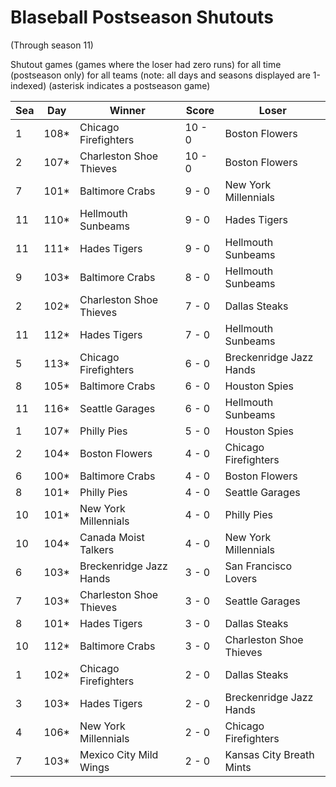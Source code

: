 # Blaseball Postseason Shutouts
(Through season 11)



Shutout games (games where the loser had zero runs) for all time (postseason only) for all teams (note: all days and seasons displayed are 1-indexed) (asterisk indicates a postseason game)


| Sea | Day | Winner | Score | Loser | 
| ------ |------ |------ |------ |------ |
| 1 | 108* | Chicago Firefighters | 10 - 0 | Boston Flowers | 
| 2 | 107* | Charleston Shoe Thieves | 10 - 0 | Boston Flowers | 
| 7 | 101* | Baltimore Crabs | 9 - 0 | New York Millennials | 
| 11 | 110* | Hellmouth Sunbeams | 9 - 0 | Hades Tigers | 
| 11 | 111* | Hades Tigers | 9 - 0 | Hellmouth Sunbeams | 
| 9 | 103* | Baltimore Crabs | 8 - 0 | Hellmouth Sunbeams | 
| 2 | 102* | Charleston Shoe Thieves | 7 - 0 | Dallas Steaks | 
| 11 | 112* | Hades Tigers | 7 - 0 | Hellmouth Sunbeams | 
| 5 | 113* | Chicago Firefighters | 6 - 0 | Breckenridge Jazz Hands | 
| 8 | 105* | Baltimore Crabs | 6 - 0 | Houston Spies | 
| 11 | 116* | Seattle Garages | 6 - 0 | Hellmouth Sunbeams | 
| 1 | 107* | Philly Pies | 5 - 0 | Houston Spies | 
| 2 | 104* | Boston Flowers | 4 - 0 | Chicago Firefighters | 
| 6 | 100* | Baltimore Crabs | 4 - 0 | Boston Flowers | 
| 8 | 101* | Philly Pies | 4 - 0 | Seattle Garages | 
| 10 | 101* | New York Millennials | 4 - 0 | Philly Pies | 
| 10 | 104* | Canada Moist Talkers | 4 - 0 | New York Millennials | 
| 6 | 103* | Breckenridge Jazz Hands | 3 - 0 | San Francisco Lovers | 
| 7 | 103* | Charleston Shoe Thieves | 3 - 0 | Seattle Garages | 
| 8 | 101* | Hades Tigers | 3 - 0 | Dallas Steaks | 
| 10 | 112* | Baltimore Crabs | 3 - 0 | Charleston Shoe Thieves | 
| 1 | 102* | Chicago Firefighters | 2 - 0 | Dallas Steaks | 
| 3 | 103* | Hades Tigers | 2 - 0 | Breckenridge Jazz Hands | 
| 4 | 106* | New York Millennials | 2 - 0 | Chicago Firefighters | 
| 7 | 103* | Mexico City Mild Wings | 2 - 0 | Kansas City Breath Mints | 


